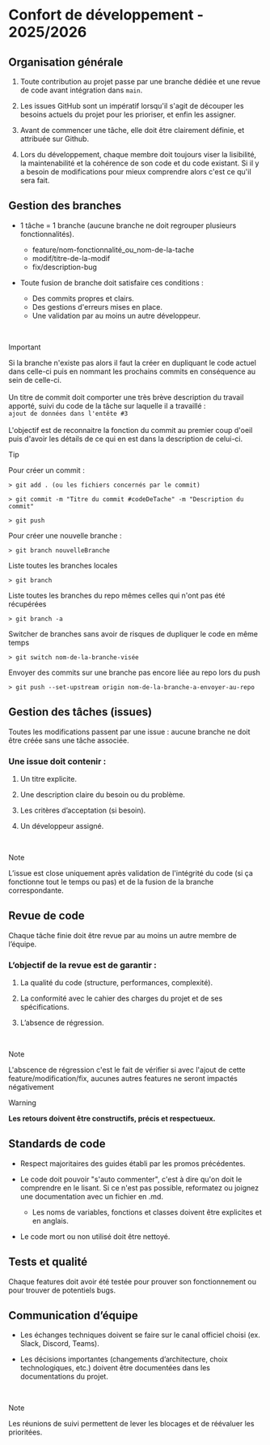 # Confort de développement - 2025/2026

## Organisation générale
1. Toute contribution au projet passe par une branche dédiée et une revue de code avant intégration dans `main`.

2. Les issues GitHub sont un impératif lorsqu'il s'agit de découper les besoins actuels du projet pour les prioriser, et enfin les assigner.

3. Avant de commencer une tâche, elle doit être clairement définie, et attribuée sur Github.

4. Lors du développement, chaque membre doit toujours viser la lisibilité, la maintenabilité et la cohérence de son code et du code existant. Si il y a besoin de modifications pour mieux comprendre alors c'est ce qu'il sera fait.

## Gestion des branches

   - 1 tâche = 1 branche (aucune branche ne doit regrouper plusieurs fonctionnalités).
     - feature/nom-fonctionnalité_ou_nom-de-la-tache
     - modif/titre-de-la-modif
     - fix/description-bug

   - Toute fusion de branche doit satisfaire ces conditions :
     - Des commits propres et clairs.
     - Des gestions d'erreurs mises en place.
     - Une validation par au moins un autre développeur. 

<br>

>[!IMPORTANT]
> Si la branche n'existe pas alors il faut la créer en dupliquant le code actuel dans celle-ci puis en nommant les prochains commits en conséquence au sein de celle-ci.<br><br>
> Un titre de commit doit comporter une très brève description du travail apporté, suivi du code de la tâche sur laquelle il a travaillé :<br>
> `ajout de données dans l'entête #3`<br><br>
> L'objectif est de reconnaitre la fonction du commit au premier coup d'oeil puis d'avoir les détails de ce qui en est dans la description de celui-ci.<br>

>[!TIP]
> Pour créer un commit :
> ```git
> > git add . (ou les fichiers concernés par le commit)
>
> > git commit -m "Titre du commit #codeDeTache" -m "Description du commit"
>
> > git push
>```
>
> Pour créer une nouvelle branche :
> 
>```git
> > git branch nouvelleBranche
>```
> Liste toutes les branches locales
>```git
> > git branch
>```
> Liste toutes les branches du repo mêmes celles qui n'ont pas été récupérées
>```git
> > git branch -a
>```
> Switcher de branches sans avoir de risques de dupliquer le code en même temps
>```git
> > git switch nom-de-la-branche-visée
>```
> Envoyer des commits sur une branche pas encore liée au repo lors du push
>```git
> > git push --set-upstream origin nom-de-la-branche-a-envoyer-au-repo
>```

## Gestion des tâches (issues)
Toutes les modifications passent par une issue : aucune branche ne doit être créée sans une tâche associée.

### Une issue doit contenir :

1. Un titre explicite.

2. Une description claire du besoin ou du problème.

3. Les critères d’acceptation (si besoin).

4. Un développeur assigné.

<br>

>[!NOTE]
>L’issue est close uniquement après validation de l'intégrité du code (si ça fonctionne tout le temps ou pas) et de la fusion de la branche correspondante.

## Revue de code
Chaque tâche finie doit être revue par au moins un autre membre de l’équipe.

### L’objectif de la revue est de garantir :

1. La qualité du code (structure, performances, complexité).

2. La conformité avec le cahier des charges du projet et de ses spécifications.

3. L’absence de régression.

<br>

>[!NOTE]
> L'abscence de régression c'est le fait de vérifier si avec l'ajout de cette feature/modification/fix, aucunes autres features ne seront impactés négativement

>[!WARNING]
>**Les retours doivent être constructifs, précis et respectueux.**

## Standards de code
- Respect majoritaires des guides établi par les promos précédentes.

- Le code doit pouvoir "s'auto commenter", c'est à dire qu'on doit le comprendre en le lisant. Si ce n'est pas possible, reformatez ou joignez une documentation avec un fichier en .md.

  - Les noms de variables, fonctions et classes doivent être explicites et en anglais.

- Le code mort ou non utilisé doit être nettoyé.

## Tests et qualité
Chaque features doit avoir été testée pour prouver son fonctionnement ou pour trouver de potentiels bugs.

## Communication d’équipe
- Les échanges techniques doivent se faire sur le canal officiel choisi (ex. Slack, Discord, Teams).

- Les décisions importantes (changements d’architecture, choix technologiques, etc.) doivent être documentées dans les documentations du projet.

<br>

>[!NOTE]
> Les réunions de suivi permettent de lever les blocages et de réévaluer les prioritées.